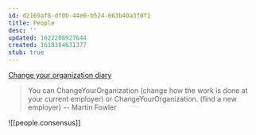 ```yaml
---
id: d2169af8-df0b-44e0-b524-663b40a3f0f1
title: People
desc: ''
updated: 1622208927644
created: 1618384631377
stub: true
---
```


[Change your organization diary](https://proxy.c2.com/cgi/wiki?ChangeYourOrganizationDiary)

> You can ChangeYourOrganization (change how the work is done at your current employer) or ChangeYourOrganization. (find a new employer) -- Martin Fowler

![[people.consensus]]